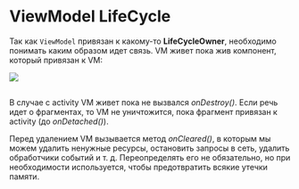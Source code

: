 # ViewModel LifeCycle

Так как `ViewModel` привязан к какому-то **LifeCycleOwner**, необходимо понимать каким образом идет связь. VM живет пока жив компонент, который привязан к VM:

![](https://ucarecdn.com/cab0fb32-324f-499a-bc6a-87383fd20618/)

![](data:image/gif;base64,R0lGODlhAQABAPABAP///wAAACH5BAEKAAAALAAAAAABAAEAAAICRAEAOw== "Click and drag to move")

В случае с activity VM живет пока не вызвался *onDestroy()*. Если речь идет о фрагментах, то VM не уничтожится, пока фрагмент привязан к activity (до *onDetached()*).

Перед удалением VM вызывается метод *onCleared()*, в которым мы можем удалить ненужные ресурсы, остановить запросы в сеть, удалить обработчики событий и т. д. Переопределять его не обязательно, но при необходимости используется, чтобы предотвратить всякие утечки памяти.

